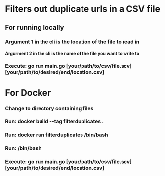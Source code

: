 # Filters out duplicate urls in a CSV file
## For running locally 
### Argument 1 in the cli is the location of the file to read in
#### Argurment 2 in the cli is the name of the file you want to write to
### Execute: go run main.go [your/path/to/csv/file.scv] [your/path/to/desired/end/location.csv]

# For Docker
###  Change to directory containing files
### Run: docker build --tag filterduplicates .
### Run: docker run filterduplicates /bin/bash
### Run: /bin/bash
### Execute: go run main.go [your/path/to/csv/file.scv] [your/path/to/desired/end/location.csv]

